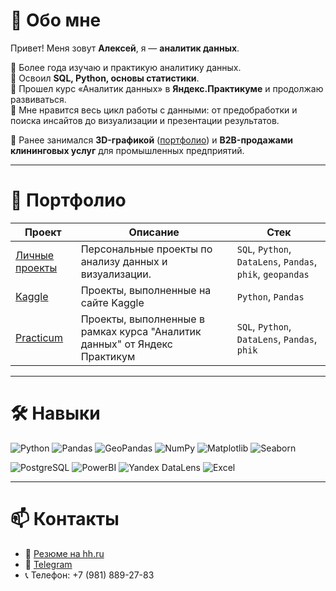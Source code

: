 # 👋 Обо мне  
Привет! Меня зовут **Алексей**, я — **аналитик данных**.  

🔹 Более года изучаю и практикую аналитику данных.  
🔹 Освоил **SQL, Python, основы статистики**.  
🔹 Прошел курс «Аналитик данных» в **Яндекс.Практикуме** и продолжаю развиваться.  
🔹 Мне нравится весь цикл работы с данными: от предобработки и поиска инсайтов до визуализации и презентации результатов.  

📌 Ранее занимался **3D-графикой** ([портфолио](https://www.artstation.com/koznovalexey)) и **B2B-продажами клининговых услуг** для промышленных предприятий.  

---

# 📂 Портфолио  
| Проект | Описание | Стек |
|--------|----------|------|
| [Личные проекты](https://github.com/AlexeyKoznov/Portfolio/tree/main/Personal) | Персональные проекты по анализу данных и визуализации. | `SQL`, `Python`, `DataLens`, `Pandas`, `phik`, `geopandas` |
| [Kaggle](https://github.com/AlexeyKoznov/Portfolio/tree/main/Kaggle) | Проекты, выполненные на сайте Kaggle | `Python`, `Pandas` |
| [Practicum](https://github.com/AlexeyKoznov/Portfolio/tree/main/Practicum) | Проекты, выполненные в рамках курса "Аналитик данных" от Яндекс Практикум | `SQL`, `Python`, `DataLens`, `Pandas`, `phik` |


---

# 🛠️ Навыки  
![Python](https://img.shields.io/badge/Python-3776AB?style=for-the-badge&logo=python&logoColor=white)
![Pandas](https://img.shields.io/badge/Pandas-150458?style=for-the-badge&logo=pandas&logoColor=white)
![GeoPandas](https://img.shields.io/badge/GeoPandas-1.0B7?style=for-the-badge&logo=pandas&logoColor=white)
![NumPy](https://img.shields.io/badge/Numpy-013243?style=for-the-badge&logo=numpy&logoColor=white)
![Matplotlib](https://img.shields.io/badge/Matplotlib-11557c?style=for-the-badge&logo=plotly&logoColor=white)
![Seaborn](https://img.shields.io/badge/Seaborn-2E5EAA?style=for-the-badge)

![PostgreSQL](https://img.shields.io/badge/PostgreSQL-336791?style=for-the-badge&logo=postgresql&logoColor=white)
![PowerBI](https://img.shields.io/badge/Power%20BI-F2C811?style=for-the-badge&logo=powerbi&logoColor=black)
![Yandex DataLens](https://img.shields.io/badge/DataLens-FF0000?style=for-the-badge&logo=yandex&logoColor=white)
![Excel](https://img.shields.io/badge/Excel-217346?style=for-the-badge&logo=microsoft-excel&logoColor=white)

---

# 📫 Контакты  
- 📄 [Резюме на hh.ru](https://spb.hh.ru/resume/772485ccff0e777b510039ed1f444961734a53)  
- 💬 [Telegram](https://t.me/AlexeyKoznov)  
- 📞 Телефон: +7 (981) 889-27-83  
